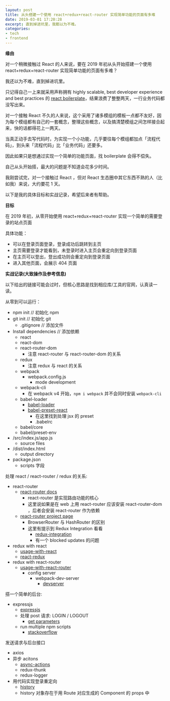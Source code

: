 ```yaml
---
layout: post
title: 从头搭建一个使用 react+redux+react-router 实现简单功能的页面有多难
date: 2019-03-01 17:20:28
excerpt: 直到掉进坑里，我都以为不难。
categories: 
- tech
- frontend
---
```


**缘由**

对一个稍微接触过 React 的人来说，要在 2019 年初从头开始搭建一个使用 react+redux+react-router 实现简单功能的页面有多难？

我还以为不难，直到掉进坑里。

只记得自己一上来就采用声称拥有 highly scalable, best developer experience and best practices 的 [react boilerplate](https://github.com/react-boilerplate/react-boilerplate)，结果浪费了整整两天，一行业务代码都没写出来。

对一个接触 React 不久的人来说，这个采用了诸多模组的模板一点都不友好，因为每个模组都有自己的一套概念，整理这些概念，以及搞清楚模组之间怎样接合起来，快的话都得花上一两天。

当真正动手去写代码时，为实现一个小功能，几乎要往每个模组都加点「流程代码」，到头来「流程代码」比「业务代码」还要多。

因此如果只是想通过实现一个简单的功能页面，找 boilerplate 会得不偿失。

自己从头开始搭，最大的问题是不知道会花多少时间。

我刚尝试完，对一个接触过 React ，但对 React 生态圈中其它东西不熟的人（比如我）来说，大约要花 1 天。

以下是我的具体目标和实战记录，希望后来者有帮助。

**目标**

在 2019 年初，从零开始使用 react+redux+react-router 实现一个简单的需要登录的站点页面

具体功能：
  - 可以在登录页面登录，登录成功后跳转到主页
  - 主页需要登录才能看到，未登录时进入主页会重定向到登录页面
  - 在主页可以登出，登出成功则会重定向到登录页面
  - 进入其他页面，会展示 404 页面

**实战记录(大致操作及参考信息)**

以下给出的链接可能会过时，但核心思路是找到相应库/工具的官网，认真读一读。

从零到可以运行：

- npm init // 初始化 npm
- git init // 初始化 git
  - .gitignore // 添加文件
- Install dependencies // 添加依赖
  - react
  - react-dom
  - react-router-dom
    - 注意 react-router 与 react-router-dom 的关系
  - redux
    - 注意 redux 与 react 的关系
  - webpack
    - webpack.config.js
      - mode development
  - webpack-cli
    - 在 webpack v4 开始，`npm i webpack` 并不会同时安装 `webpack-cli`
  - babel-loader
    - [babel-loader](https://github.com/babel/babel-loader)
    - [babel-preset-react](https://babeljs.io/docs/en/babel-preset-react)
      - 在这里找到处理 jsx 的 preset
      - .babelrc
  - babel/core
  - babel/preset-env
- /src/index.js/app.js
  - source files
- /dist/index.html 
  - output directory
- package.json 
  - scripts 字段

处理 react / react-router / redux 的关系:

- react-router
  - [react-router docs](https://github.com/ReactTraining/react-router/tree/master/packages/react-router)
    - react-router 是实现路由功能的核心
    - 这里说如果是在 web 上用 react-router 应该安装 react-router-dom ，后者会安装 react-router 作为依赖
  - [react-router project page](https://github.com/ReactTraining/react-router)
    - BrowserRouter 与 HashRouter 的区别
    - 这里有提示到 Redux Integration 看看
      - [redux-integration](https://reacttraining.com/react-router/web/guides/redux-integration)
      - 有一个 blocked updates 的问题
- redux with react
  - [usage-with-react](https://redux.js.org/basics/usage-with-react)
  - [react-redux](https://react-redux.js.org/)
- redux with react-router
  - [usage-with-react-router](https://redux.js.org/advanced/usage-with-react-router)
    - config server
      - webpack-dev-server
        - [devserver](https://webpack.js.org/configuration/dev-server/#devserver)

搭一个简单的后台:

- expressjs
  - [expressjs](https://expressjs.com/)
  - 处理 post 请求: LOGIN / LOGOUT
    - [get parameters](https://scotch.io/tutorials/use-expressjs-to-get-url-and-post-parameters)
  - run multiple npm scripts 
    - [stackoverflow](https://stackoverflow.com/questions/30950032/how-can-i-run-multiple-npm-scripts-in-parallel)


发送请求与后台接口

- axios
- 异步 acitons
  - [async-actions](https://redux.js.org/advanced/async-actions)
  - redux-thunk
  - redux-logger
- 用代码实现登录重定向
  - [history](https://reacttraining.com/react-router/web/api/history)
  - history 对象存在于用 Route 对应生成的 Component 的 props 中

